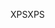 <span data-ttu-id="2b3d0-101">XPS</span><span class="sxs-lookup"><span data-stu-id="2b3d0-101">XPS</span></span>